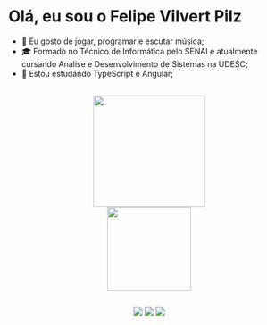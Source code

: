 <h1> Olá, eu sou o Felipe Vilvert Pilz </h1>

- 👀 Eu gosto de jogar, programar e escutar música;
- ‍🎓 Formado no Técnico de Informática pelo SENAI e atualmente cursando Análise e Desenvolvimento de Sistemas na UDESC;
- 🌱 Estou estudando TypeScript e Angular;<br><br>



<div>
  <p align="center">
    <a href="https://github.com/felipepilz">
    <img height="200em" src="https://github-readme-stats.vercel.app/api?username=felipepilz&show_icons=true&theme=tokyonight&include_all_commits=true&count_private=true"/><br>
    <img height="150em" src="https://github-readme-stats.vercel.app/api/top-langs/?username=felipepilz&layout=compact&langs_count=7&theme=tokyonight"/>
  </p>
</div>

 ##
<div align="center"> 
  <a href = "mailto:felipevilvertpilz@gmail.com"><img src="https://img.shields.io/badge/-Gmail-BB001B?style=for-the-badge&logo=gmail&logoColor=white" target="_blank"></a>
  <a href = "https://www.linkedin.com/in/felipe-vilvert-pilz-b623a6197" target="_blank"><img src="https://img.shields.io/badge/-LinkedIn-%230077B5?style=for-the-badge&logo=linkedin&logoColor=white" target="_blank"></a>
  <a href="https://steamcommunity.com/id/felipepilz/"><img src="https://img.shields.io/badge/-Steam-%23333?style=for-the-badge&logo=steam&logoColor=white" target="_blank"></a>
</div>


